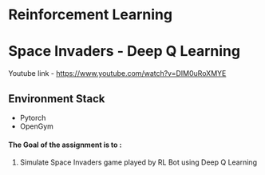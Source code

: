 # Reinforcement Learning 



# Space Invaders - Deep Q Learning



Youtube link - https://www.youtube.com/watch?v=DIM0uRoXMYE


## Environment Stack
- Pytorch
- OpenGym

#### The Goal of the assignment is to :

1. Simulate Space Invaders game played by RL Bot using Deep Q Learning

